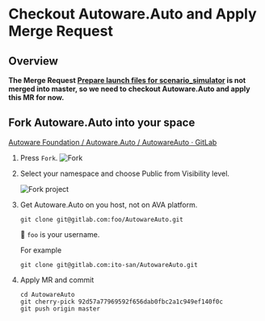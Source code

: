 # Checkout Autoware.Auto and Apply Merge Request

## Overview

**The Merge Request [Prepare launch files for scenario_simulator](https://gitlab.com/autowarefoundation/autoware.auto/AutowareAuto/-/merge_requests/1267) is not merged into master, so we need to checkout Autoware.Auto and apply this MR for now.**

## Fork Autoware.Auto into your space

[Autoware Foundation / Autoware.Auto / AutowareAuto · GitLab](https://gitlab.com/autowarefoundation/autoware.auto/AutowareAuto)

1. Press `Fork`.
   ![Fork](images/checkout_autoware/fork1.png)

1. Select your namespace and choose Public from Visibility level.

   ![Fork project](images/checkout_autoware/fork2.png)

1. Get Autoware.Auto on you host, not on AVA platform.

   ```console
   git clone git@gitlab.com:foo/AutowareAuto.git
   ```

   :speech_balloon: `foo` is your username.

   For example

   ```console
   git clone git@gitlab.com:ito-san/AutowareAuto.git
   ```

1. Apply MR and commit

   ```console
   cd AutowareAuto
   git cherry-pick 92d57a77969592f656dab0fbc2a1c949ef140f0c
   git push origin master
   ```
